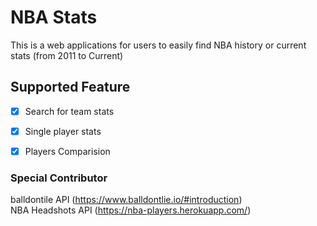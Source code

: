 # NBA Stats 
This is a web applications for users to easily find NBA history or current stats (from 2011 to Current)

## Supported Feature
- [x] Search for team stats
- [x] Single player stats
- [x] Players Comparision


### Special Contributor
balldontile API (https://www.balldontlie.io/#introduction) <br />
NBA Headshots API (https://nba-players.herokuapp.com/) <br />

